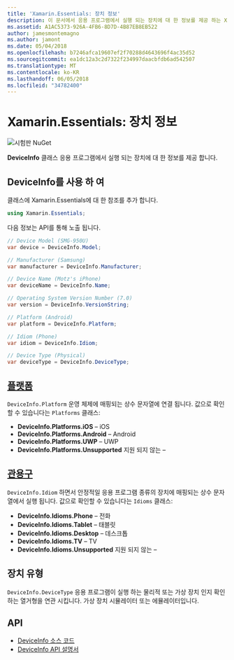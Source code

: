 ```yaml
---
title: 'Xamarin.Essentials: 장치 정보'
description: 이 문서에서 응용 프로그램에서 실행 되는 장치에 대 한 정보를 제공 하는 Xamarin.Essentials DeviceInfo 클래스를 설명 합니다.
ms.assetid: A1AC5373-926A-4FB6-8D7D-4B87EB8EB522
author: jamesmontemagno
ms.author: jamont
ms.date: 05/04/2018
ms.openlocfilehash: b7246afca19607ef2f70288d4643696f4ac35d52
ms.sourcegitcommit: ea1dc12a3c2d7322f234997daacbfdb6ad542507
ms.translationtype: MT
ms.contentlocale: ko-KR
ms.lasthandoff: 06/05/2018
ms.locfileid: "34782400"
---
```

# <a name="xamarinessentials-device-information"></a>Xamarin.Essentials: 장치 정보

![시험판 NuGet](~/media/shared/pre-release.png)

**DeviceInfo** 클래스 응용 프로그램에서 실행 되는 장치에 대 한 정보를 제공 합니다.

## <a name="using-deviceinfo"></a>DeviceInfo를 사용 하 여

클래스에 Xamarin.Essentials에 대 한 참조를 추가 합니다.

```csharp
using Xamarin.Essentials;
```

다음 정보는 API를 통해 노출 됩니다.

```csharp
// Device Model (SMG-950U)
var device = DeviceInfo.Model;

// Manufacturer (Samsung)
var manufacturer = DeviceInfo.Manufacturer;

// Device Name (Motz's iPhone)
var deviceName = DeviceInfo.Name;

// Operating System Version Number (7.0)
var version = DeviceInfo.VersionString;

// Platform (Android)
var platform = DeviceInfo.Platform;

// Idiom (Phone)
var idiom = DeviceInfo.Idiom;

// Device Type (Physical)
var deviceType = DeviceInfo.DeviceType;
```

## <a name="platformsxrefxamarinessentialsdeviceinfoplatforms"></a>[플랫폼](xref:Xamarin.Essentials.DeviceInfo.Platforms)

`DeviceInfo.Platform` 운영 체제에 매핑되는 상수 문자열에 연결 됩니다. 값으로 확인할 수 있습니다는 `Platforms` 클래스:

- **DeviceInfo.Platforms.iOS** – iOS
- **DeviceInfo.Platforms.Android** – Android
- **DeviceInfo.Platforms.UWP** – UWP
- **DeviceInfo.Platforms.Unsupported** 지원 되지 않는 –

## <a name="idiomsxrefxamarinessentialsdeviceinfoidioms"></a>[관용구](xref:Xamarin.Essentials.DeviceInfo.Idioms)

`DeviceInfo.Idiom` 하면서 안정적일 응용 프로그램 종류의 장치에 매핑되는 상수 문자열에서 실행 됩니다. 값으로 확인할 수 있습니다는 `Idioms` 클래스:

- **DeviceInfo.Idioms.Phone** – 전화
- **DeviceInfo.Idioms.Tablet** – 태블릿
- **DeviceInfo.Idioms.Desktop** – 데스크톱
- **DeviceInfo.Idioms.TV** – TV
- **DeviceInfo.Idioms.Unsupported** 지원 되지 않는 –

## <a name="device-type"></a>장치 유형

`DeviceInfo.DeviceType` 응용 프로그램이 실행 하는 물리적 또는 가상 장치 인지 확인 하는 열거형을 연관 시킵니다. 가상 장치 시뮬레이터 또는 에뮬레이터입니다.

## <a name="api"></a>API

- [DeviceInfo 소스 코드](https://github.com/xamarin/Essentials/tree/master/Xamarin.Essentials/DeviceInfo)
- [DeviceInfo API 설명서](xref:Xamarin.Essentials.DeviceInfo)
